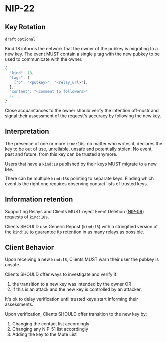 NIP-22
======

Key Rotation
------------

`draft` `optional`

Kind 18 informs the network that the owner of the pubkey is migrating to a new key. The event MUST contain a single `p` tag with the new pubkey to be used to communicate with the owner. 

```js
{
  "kind": 18,
  "tags": [
    ["p", "<pubkey>", "<relay_url>"],
  ],
  "content": "<comment to followers>"
  //...
}
```

Close acquaintances to the owner should verify the intention off-nostr and signal their assessment of the request's accuracy by following the new key. 

## Interpretation

The presence of one or more `kind:18`s, no matter who writes it, declares the key to be out of use, unreliable, unsafe and potentially stolen: No event, past and future, from this key can be trusted anymore.

Users that have a `kind:18` published by their keys MUST migrate to a new key. 

There can be multiple `kind:18`s pointing to separate keys. Finding which event is the right one requires observing contact lists of trusted keys.

## Information retention

Supporting Relays and Clients MUST reject Event Deletion ([NIP-09](09.md)) requests of `kind:18`s.

Clients SHOULD use Generic Repost (`kind:16`) with a stringified version of the `kind:18` to guarantee its retention in as many relays as possible. 

## Client Behavior

Upon receiving a new `kind:18`, Clients MUST warn their user the pubkey is unsafe. 

Clients SHOULD offer ways to investigate and verify if: 
1. the transition to a new key was intended by the owner OR 
2. if this is an attack and the new key is controlled by an attacker.

It's ok to delay verification until trusted keys start informing their assessments.

Upon verification, Clients SHOULD offer transition to the new key by: 
1. Changing the contact list accordingly
2. Changing any NIP-51 list accordingly 
3. Adding the key to the Mute List
